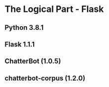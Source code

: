 # The Logical Part - Flask

## Python 3.8.1
## Flask 1.1.1
## ChatterBot (1.0.5)
## chatterbot-corpus (1.2.0) 

